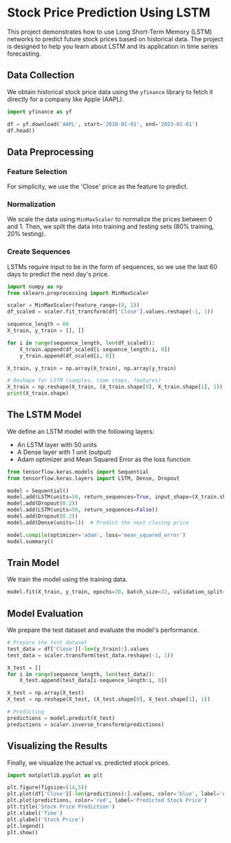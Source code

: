 
# Stock Price Prediction Using LSTM

This project demonstrates how to use Long Short-Term Memory (LSTM) networks to predict future stock prices based on historical data. The project is designed to help you learn about LSTM and its application in time series forecasting.

## Data Collection

We obtain historical stock price data using the `yfinance` library to fetch it directly for a company like Apple (AAPL).

```python
import yfinance as yf

df = yf.download('AAPL', start='2010-01-01', end='2023-01-01')
df.head()
```

## Data Preprocessing

### Feature Selection
For simplicity, we use the 'Close' price as the feature to predict.

### Normalization
We scale the data using `MinMaxScaler` to normalize the prices between 0 and 1. Then, we split the data into training and testing sets (80% training, 20% testing).

### Create Sequences
LSTMs require input to be in the form of sequences, so we use the last 60 days to predict the next day's price.

```python
import numpy as np
from sklearn.preprocessing import MinMaxScaler

scaler = MinMaxScaler(feature_range=(0, 1))
df_scaled = scaler.fit_transform(df['Close'].values.reshape(-1, 1))

sequence_length = 60
X_train, y_train = [], []

for i in range(sequence_length, len(df_scaled)):
    X_train.append(df_scaled[i-sequence_length:i, 0])
    y_train.append(df_scaled[i, 0])

X_train, y_train = np.array(X_train), np.array(y_train)

# Reshape for LSTM (samples, time steps, features)
X_train = np.reshape(X_train, (X_train.shape[0], X_train.shape[1], 1))
print(X_train.shape)
```

## The LSTM Model

We define an LSTM model with the following layers:
- An LSTM layer with 50 units
- A Dense layer with 1 unit (output)
- Adam optimizer and Mean Squared Error as the loss function

```python
from tensorflow.keras.models import Sequential
from tensorflow.keras.layers import LSTM, Dense, Dropout

model = Sequential()
model.add(LSTM(units=50, return_sequences=True, input_shape=(X_train.shape[1], 1)))
model.add(Dropout(0.2))
model.add(LSTM(units=50, return_sequences=False))
model.add(Dropout(0.2))
model.add(Dense(units=1))  # Predict the next closing price

model.compile(optimizer='adam', loss='mean_squared_error')
model.summary()
```

## Train Model

We train the model using the training data.

```python
model.fit(X_train, y_train, epochs=20, batch_size=32, validation_split=0.2)
```

## Model Evaluation

We prepare the test dataset and evaluate the model's performance.

```python
# Prepare the test dataset
test_data = df['Close'][-len(y_train):].values
test_data = scaler.transform(test_data.reshape(-1, 1))

X_test = []
for i in range(sequence_length, len(test_data)):
    X_test.append(test_data[i-sequence_length:i, 0])

X_test = np.array(X_test)
X_test = np.reshape(X_test, (X_test.shape[0], X_test.shape[1], 1))

# Predicting
predictions = model.predict(X_test)
predictions = scaler.inverse_transform(predictions)
```

## Visualizing the Results

Finally, we visualize the actual vs. predicted stock prices.

```python
import matplotlib.pyplot as plt

plt.figure(figsize=(14,5))
plt.plot(df['Close'][-len(predictions):].values, color='blue', label='Actual Stock Price')
plt.plot(predictions, color='red', label='Predicted Stock Price')
plt.title('Stock Price Prediction')
plt.xlabel('Time')
plt.ylabel('Stock Price')
plt.legend()
plt.show()
```
